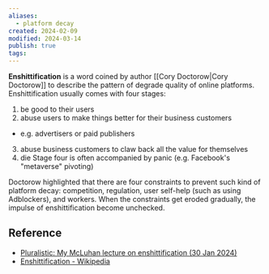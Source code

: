 ```yaml
---
aliases:
  - platform decay
created: 2024-02-09
modified: 2024-03-14
publish: true
tags: 
---
```

**Enshittification** is a word coined by author [[Cory Doctorow|Cory Doctorow]] to describe the pattern of degrade quality of online platforms. Enshittification usually comes with four stages:
1. be good to their users
2. abuse users to make things better for their business customers
  - e.g. advertisers or paid publishers
3. abuse business customers to claw back all the value for themselves
4. die
Stage four is often accompanied by panic (e.g. Facebook's "metaverse" pivoting)

Doctorow highlighted that there are four constraints to prevent such kind of platform decay: competition, regulation, user self-help (such as using Adblockers), and workers. When the constraints get eroded gradually, the impulse of enshittification become unchecked.

## Reference
- [Pluralistic: My McLuhan lecture on enshittification (30 Jan 2024)](https://pluralistic.net/2024/01/30/go-nuts-meine-kerle/)
- [Enshittification - Wikipedia](https://en.m.wikipedia.org/wiki/Enshittification)